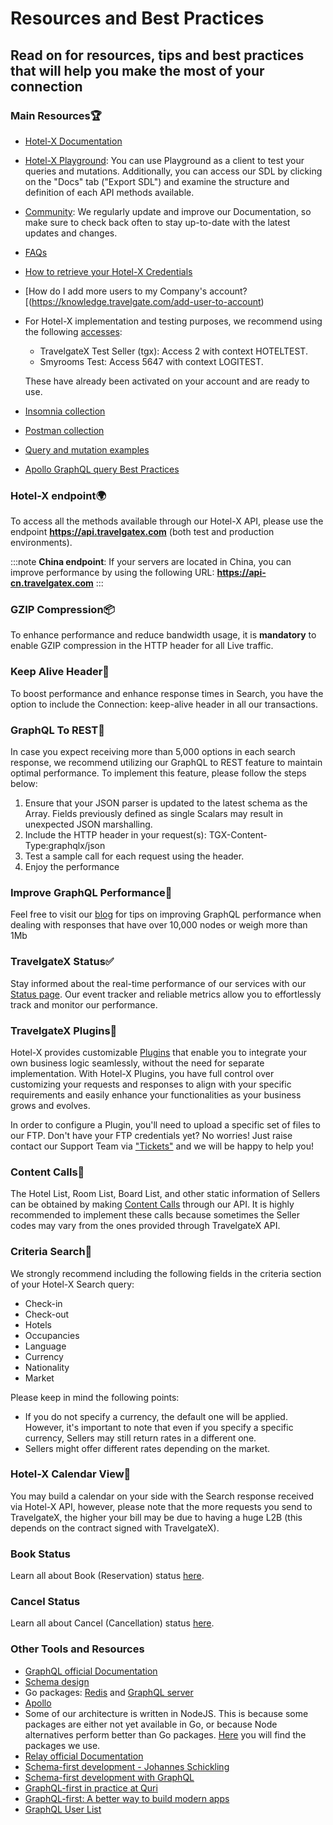 ﻿---
sidebar_position: 5
---

# Resources and Best Practices

## Read on for resources, tips and best practices that will help you make the most of your connection

### Main Resources🏆

- [Hotel-X Documentation](https://docs.travelgatex.com/connectiontypesbuyers/hotel-x/)
- [Hotel-X Playground](https://api.travelgatex.com/playground): You can use Playground as a client to test your queries and mutations. Additionally, you can access our SDL by clicking on the "Docs" tab ("Export SDL") and examine the structure and definition of each API methods available.
- [Community](https://knowledge.travelgate.com/tgx-community): We regularly update and improve our Documentation, so make sure to check back often to stay up-to-date with the latest updates and changes.
- [FAQs](https://knowledge.travelgatex.com/faqs)
- [How to retrieve your Hotel-X Credentials](https://knowledge.travelgatex.com/hotel-x-credentials)
- [How do I add more users to my Company's account?[(https://knowledge.travelgate.com/add-user-to-account)
- For Hotel-X implementation and testing purposes, we recommend using the following [accesses](https://knowledge.travelgatex.com/hotel-x-credentials):
	- TravelgateX Test Seller (tgx): Access 2 with context HOTELTEST.
	- Smyrooms Test: Access 5647 with context LOGITEST.  
	
	These have already been activated on your account and are ready to use.

- [Insomnia collection](https://2825176.fs1.hubspotusercontent-na1.net/hubfs/2825176/Insomnia%20Customers%202023.json)
- [Postman collection](https://2825176.fs1.hubspotusercontent-na1.net/hubfs/2825176/Hotel-X.postman_collection%20Customers%202023.json)
- [Query and mutation examples](https://2825176.fs1.hubspotusercontent-na1.net/hubfs/2825176/Examples%20Customers%202023.docx)
- [Apollo GraphQL query Best Practices](https://www.apollographql.com/docs/react/data/operation-best-practices/)

### Hotel-X endpoint🌍

To access all the methods available through our Hotel-X API, please use the endpoint **https://api.travelgatex.com** (both test and production environments).

:::note
**China endpoint**: If your servers are located in China, you can improve performance by using the following URL: **https://api-cn.travelgatex.com**
:::

### GZIP Compression📦
To enhance performance and reduce bandwidth usage, it is **mandatory** to enable GZIP compression in the HTTP header for all Live traffic.

### Keep Alive Header🔎
To boost performance and enhance response times in Search, you have the option to include the Connection: keep-alive header in all our transactions.

### GraphQL To REST🔋

In case you expect receiving more than 5,000 options in each search response, we recommend utilizing our GraphQL to REST feature to maintain optimal performance.
To implement this feature, please follow the steps below:
1. Ensure that your JSON parser is updated to the latest schema as the Array. Fields previously defined as single Scalars may result in unexpected JSON marshalling.
1. Include the HTTP header in your request(s): TGX-Content-Type:graphqlx/json
1. Test a sample call for each request using the header.
1. Enjoy the performance

### Improve GraphQL Performance🏅

Feel free to visit our [blog](https://blog.travelgatex.com/en/how-to-improve-graphql-performance) for tips on improving GraphQL performance when dealing with responses that have over 10,000 nodes or weigh more than 1Mb

### TravelgateX Status✅

Stay informed about the real-time performance of our services with our [Status page](https://status.travelgatex.com/). Our event tracker and reliable metrics allow you to effortlessly track and monitor our performance.

### TravelgateX Plugins🔨
Hotel-X provides customizable [Plugins](https://docs.travelgatex.com/connectiontypesbuyers/hotel-x/plugins/) that enable you to integrate your own business logic seamlessly, without the need for separate implementation. With Hotel-X Plugins, you have full control over customizing your requests and responses to align with your specific requirements and easily enhance your functionalities as your business grows and evolves.

In order to configure a Plugin, you'll need to upload a specific set of files to our FTP. Don't have your FTP credentials yet? No worries! Just raise contact our Support Team via ["Tickets"](https://app.travelgatex.com/tickets) and we will be happy to help you!


### Content Calls🏨

The Hotel List, Room List, Board List, and other static information of Sellers can be obtained by making [Content Calls](https://docs.travelgatex.com/connectiontypesbuyers/hotel-x/methods/staticcontent/) through our API. It is highly recommended to implement these calls because sometimes the Seller codes may vary from the ones provided through TravelgateX API.

### Criteria Search🔎
We strongly recommend including the following fields in the criteria section of your Hotel-X Search query:
- Check-in
- Check-out
- Hotels
- Occupancies
- Language
- Currency
- Nationality
- Market

Please keep in mind the following points:
- If you do not specify a currency, the default one will be applied.  However, it's important to note that even if you specify a specific currency, Sellers may still return rates in a different one.
- Sellers might offer different rates depending on the market.

### Hotel-X Calendar View📅
You may build a calendar on your side with the Search response received via Hotel-X API, however, please note that the more requests you send to TravelgateX, the higher your bill may be due to having a huge L2B (this depends on the contract signed with TravelgateX).

### Book Status
Learn all about Book (Reservation) status [here](https://knowledge.travelgatex.com/book-status).

### Cancel Status
Learn all about Cancel (Cancellation) status [here](https://knowledge.travelgatex.com/cancel-status).

### Other Tools and Resources
- [GraphQL official Documentation](http://graphql.org/learn/)
- [Schema design](https://github.com/APIs-guru/graphql-faker)
- Go packages: [Redis](https://godoc.org/github.com/garyburd/redigo/redis) and [GraphQL server](https://github.com/graph-gophers/graphql-go)
- [Apollo](http://dev.apollodata.com/)
- Some of our architecture is written in NodeJS. This is because some packages are either not yet available in Go, or because Node alternatives perform better than Go packages. [Here](https://github.com/apollographql/apollo-server) you will find the packages we use.
- [Relay official Documentation](https://relay.dev/docs/)
- [Schema-first development - Johannes Schickling](https://www.youtube.com/watch?v=SdWI7XaAeeY)
- [Schema-first development with GraphQL](https://conferences.oreilly.com/fluent/fl-ca-2017/public/schedule/detail/58715)
- [GraphQL-first in practice at Quri](https://dev-blog.apollodata.com/graphql-first-in-practice-at-quri-7bf84b260135)
- [GraphQL-first: A better way to build modern apps](https://dev-blog.apollodata.com/graphql-first-a-better-way-to-build-modern-apps-b5a04f7121a0)
- [GraphQL User List](http://graphql.org/users/)


